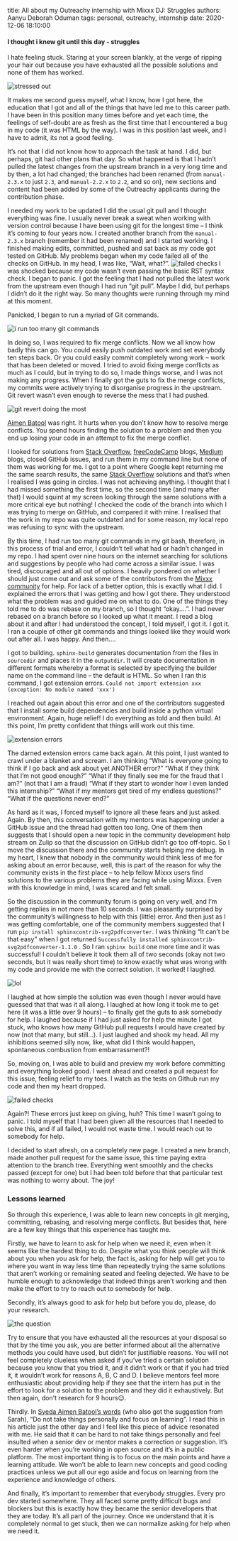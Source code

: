 title: All about my Outreachy internship with Mixxx DJ: Struggles
authors: Aanyu Deborah Oduman
tags: personal, outreachy, internship
date: 2020-12-06 18:10:00

####  I thought i knew git until this day - struggles

I hate feeling stuck.
Staring at your screen blankly, at the verge of ripping your hair out because you have exhausted all the possible solutions and none of them has worked.

![stressed out]({static}/images/news/stressed_guy.jpg)

It makes me second guess myself, what I know, how I got here, the education that I got and all of the things that have led me to this career path.
I have been in this position many times before and yet each time, the feelings of self-doubt are as fresh as the first time that I encountered a bug in my code (it was HTML by the way).
I was in this position last week, and I have to admit, its not a good feeling.

It’s not that I did not know how to approach the task at hand.
I did, but perhaps, git had other plans that day. So what happened is that I hadn’t pulled the latest changes from the upstream branch in a very long time and by then, a lot had changed; the branches had been renamed (from `manual-2.3.x` to just `2.3`, and `manual-2.2.x` to `2.2`, and so on), new sections and content had been added by some of the Outreachy applicants during the contribution phase.

I needed my work to be updated I did the usual git pull and I thought everything was fine.
I usually never break a sweat when working with version control because I have been using git for the longest time – I think it’s coming to four years now.
I created another branch from the `manual-2.3.x` branch (remember it had been renamed) and I started working.
I finished making edits, committed, pushed and sat back as my code got tested on GitHub. My problems began when my code failed all of the checks on GitHub.
In my head, I was like, “Wait, what?”.
![failed checks]({static}/images/news/failed_checks.png)
I was shocked because my code wasn’t even passing the basic RST syntax check. I began to panic.
I got the feeling that I had not pulled the latest work from the upstream even though I had run “git pull”.
Maybe I did, but perhaps I didn’t do it the right way. So many thoughts were running through my mind at this moment.

Panicked, I began to run a myriad of Git commands.

![i run too many git commands]({static}/images/news/myriad_git.png)

In doing so, I was required to fix merge conflicts. Now we all know how badly this can go.
You could easily push outdated work and set everybody ten steps back. Or you could easily commit completely wrong work – work that has been deleted or moved.
I tried to avoid fixing merge conflicts as much as I could, but in trying to do so, I made things worse, and I was not making any progress.
When I finally got the guts to fix the merge conflicts, my commits were actively trying to disorganise progress in the upstream.
Git revert wasn’t even enough to reverse the mess that I had pushed.

![git revert doing the most]({static}/images/news/git_revert.png)

[Aimen Batool](https://www.freecodecamp.org/news/how-im-working-to-overcome-my-struggles-as-a-junior-developer-a6ab18ac29b2/) was right. It hurts when you don’t know how to resolve merge conflicts.
You spend hours finding the solution to a problem and then you end up losing your code in an attempt to fix the merge conflict.

I looked for solutions from [Stack Overflow](https://stackoverflow.com/), [freeCodeCamp](https://www.freecodecamp.org/) blogs, [Medium](https://medium.com/) blogs, closed GitHub issues, and run them in my command line but none of them was working for me.
I got to a point where Google kept returning me the same search results, the same [Stack Overflow](https://stackoverflow.com/) solutions and that’s when I realised I was going in circles.
I was not achieving anything. I thought that I had missed something the first time, so the second time (and many after that) I would squint at my screen looking through the same solutions with a more critical eye but nothing!
I checked the code of the branch into which I was trying to merge on GitHub, and compared it with mine.
I realised that the work in my repo was quite outdated and for some reason, my local repo was refusing to sync with the upstream.

By this time, I had run too many git commands in my git bash, therefore, in this process of trial and error, I couldn’t tell what had or hadn’t changed in my repo.
I had spent over nine hours on the internet searching for solutions and suggestions by people who had come across a similar issue.
I was tired, discouraged and all out of options. I heavily pondered on whether I should just come out and ask some of the contributors from the [Mixxx community](https://mixxx.zulipchat.com/) for help.
For lack of a better option, this is exactly what I did. I explained the errors that I was getting and how I got there.
They understood what the problem was and guided me on what to do. One of the things they told me to do was rebase on my branch, so I thought “okay….”.
I had never rebased on a branch before so I looked up what it meant.
I read a blog about it and after I had understood the concept, I told myself, I got it. I got it.
I ran a couple of other git commands and things looked like they would work out after all. I was happy. And then….

I got to building. `sphinx-build` generates documentation from the files in `sourcedir` and places it in the `outputdir`.
It will create documentation in different formats whereby a format is selected by specifying the builder name on the command line – the default is HTML.
So when I ran this command, I got extension errors. `Could not import extension xxx (exception: No module named 'xxx')`

I reached out again about this error and one of the contributors suggested that I install some build dependencies and build inside a python virtual environment.
Again, huge relief! I do everything as told and then build. At this point, I’m pretty confident that things will work out this time.

![extension errors]({static}/images/news/extension_error.png)

The darned extension errors came back again. At this point, I just wanted to crawl under a blanket and scream. I am thinking “What is everyone going to think if I go back and ask about yet ANOTHER error?”
“What if they think that I’m not good enough?” “What if they finally see me for the fraud that I am?” (not that I am a fraud) “What if they start to wonder how I even landed this internship?” “What if my mentors get tired of my endless questions?” “What if the questions never end?”

As hard as it was, I forced myself to ignore all these fears and just asked. Again.
By then, this conversation with my mentors was happening under a GitHub issue and the thread had gotten too long.
One of them then suggests that I should open a new topic in the community development help stream on Zulip so that the discussion on GitHub didn’t go too off-topic.
So I move the discussion there and the community starts helping me debug.
In my heart, I knew that nobody in the community would think less of me for asking about an error because, well, this is part of the reason for why the community exists in the first place – to help fellow Mixxx users find solutions to the various problems they are facing while using Mixxx.
Even with this knowledge in mind, I was scared and felt small.

So the discussion in the community forum is going on very well, and I’m getting replies in not more than 10 seconds. I was pleasantly surprised by the community’s willingness to help with this (little) error.
And then just as I was getting comfortable, one of the community members suggested that I run `pip install sphinxcontrib-svg2pdfconverter`.
I was thinking “It can’t be that easy” when I got returned `Successfully installed sphinxcontrib-svg2pdfconverter-1.1.0` . So I ran `sphinx build` one more time and it was successful! I couldn’t believe it took them all of two seconds (okay not two seconds, but it was really short time) to know exactly what was wrong with my code and provide me with the correct solution. It worked! I laughed.

![lol]({static}/images/news/giphy2.gif)

I laughed at how simple the solution was even though I never would have guessed that that was it all along.
I laughed at how long it took me to get here (it was a little over 9 hours) – to finally get the guts to ask somebody for help.
I laughed because if I had just asked for help the minute I got stuck, who knows how many GitHub pull requests I would have created by now (not that many, but still…). I just laughed and shook my head.
All my inhibitions seemed silly now, like, what did I think would happen, spontaneous combustion from embarrassment?!

So, moving on, I was able to build and preview my work before committing and everything looked good. I went ahead and created a pull request for this issue, feeling relief to my toes. I watch as the tests on Github run my code and then my heart dropped.

![failed checks]({static}/images/news/failed_checks.png)

Again?! These errors just keep on giving, huh? This time I wasn’t going to panic.
I told myself that I had been given all the resources that I needed to solve this, and if all failed, I would not waste time. I would reach out to somebody for help.

I decided to start afresh, on a completely new page. I created a new branch,  made another pull request for the same issue, this time paying extra attention to the branch tree. Everything went smoothly and the checks passed (except for one) but I had been told before that that particular test was nothing to worry about. The joy!

### Lessons learned

So through this experience, I was able to learn new concepts in git merging, committing, rebasing, and resolving merge conflicts. But besides that, here are a few key things that this experience has taught me.

Firstly, we have to learn to ask for help when we need it, even when it seems like the hardest thing to do.
Despite what you think people will think about you when you ask for help, the fact is, asking for help will get you to where you want in way less time than repeatedly trying the same solutions that aren’t working or remaining seated and feeling dejected.
We have to be humble enough to acknowledge that indeed things aren’t working and then make the effort to try to reach out to somebody for help.

Secondly, it’s always good to ask for help but before you do, please, do your research.

![the question]({static}/images/news/research.jpeg)

Try to ensure that you have exhausted all the resources at your disposal so that by the time you ask, you are better informed about all the alternative methods you could have used, but didn’t for justifiable reasons.
You will not feel completely clueless when asked if you’ve tried a certain solution because you know that you tried it, and it didn’t work or that if you had tried it, it wouldn’t work for reasons A, B, C and D.
I believe mentors feel more enthusiastic about providing help if they see that the intern has put in the effort to look for a solution to the problem and they did it exhaustively. But then again, don't research for 9 hours😉.

Thirdly. In  [Syeda Aimen Batool’s words](https://www.freecodecamp.org/news/how-im-working-to-overcome-my-struggles-as-a-junior-developer-a6ab18ac29b2/) (who also got the suggestion from Sarah), “Do not take things personally and focus on learning”. I read this in his article just the other day and I feel like this piece of advice resonated with me.
He said that it can be hard to not take things personally and feel insulted when a senior dev or mentor makes a correction or suggestion.
It’s even harder when you’re working in open source and it’s in a public platform. The most important thing is to focus on the main points and have a learning attitude.
We won’t be able to learn new concepts and good coding practices unless we put all our ego aside and focus on learning from the experience and knowledge of others.

And finally, it’s important to remember that everybody struggles.
Every pro dev started somewhere. They all faced some pretty difficult bugs and blockers but this is exactly how they became the senior developers that they are today. It’s all part of the journey.
Once we understand that it is completely normal to get stuck, then we can normalize asking for help when we need it.
